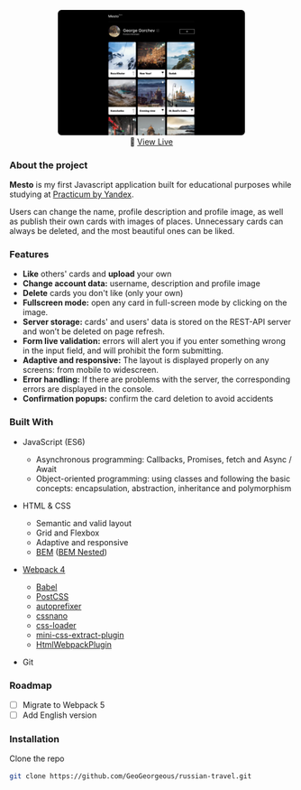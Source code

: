 
<p align="center" width="100%">
    <a href="https://geogeorgeous.github.io/mesto/)"><img width="66%" src="./README_COVER.png"></a><br>
       🚀 <a href="https://geogeorgeous.github.io/mesto/)">View Live</a>
</p>


### About the project
**Mesto** is my first Javascript application built for educational purposes while studying at [Practicum by Yandex](https://praktikum.yandex.ru/). 

Users can change the name, profile description and profile image, as well as publish their own cards with images of places. Unnecessary cards can always be deleted, and the most beautiful ones can be liked.

### Features
- **Like** others' cards and **upload** your own
- **Change account data:** username, description and profile image
- **Delete** cards you don't like (only your own)
- **Fullscreen mode:** open any card in full-screen mode by clicking on the image. 
- **Server storage:** cards' and users' data is stored on the REST-API server and won’t be deleted on page refresh.
- **Form live validation:** errors will alert you if you enter something wrong in the input field, and will prohibit the form submitting.
- **Adaptive and responsive:** The layout is displayed properly on any screens: from mobile to widescreen.
- **Error handling:** If there are problems with the server, the corresponding errors are displayed in the console.
- **Confirmation popups:** confirm the card deletion to avoid accidents

### Built With
  - JavaScript (ES6)
    - Asynchronous programming: Callbacks, Promises, fetch and Async / Await
    - Object-oriented programming: using classes and following the basic concepts: encapsulation, abstraction, inheritance and polymorphism
  - HTML & CSS
    - Semantic and valid layout
    - Grid and Flexbox
    - Adaptive and responsive
    - [BEM](https://en.bem.info/) ([BEM Nested](https://en.bem.info/methodology/filestructure/#nested))
  - [Webpack 4](https://webpack.js.org/)
    - [Babel](https://babeljs.io/)
    - [PostCSS](https://postcss.org/)
    - [autoprefixer](https://github.com/postcss/autoprefixer)
    - [cssnano](https://github.com/cssnano/cssnano)
    - [css-loader](https://webpack.js.org/loaders/css-loader/)
    - [mini-css-extract-plugin](https://webpack.js.org/plugins/mini-css-extract-plugin/)
    - [HtmlWebpackPlugin](https://github.com/jantimon/html-webpack-plugin)


  - Git

### Roadmap
- [ ] Migrate to Webpack 5
- [ ] Add English version

### Installation

Clone the repo
   ```sh
   git clone https://github.com/GeoGeorgeous/russian-travel.git
   ```

